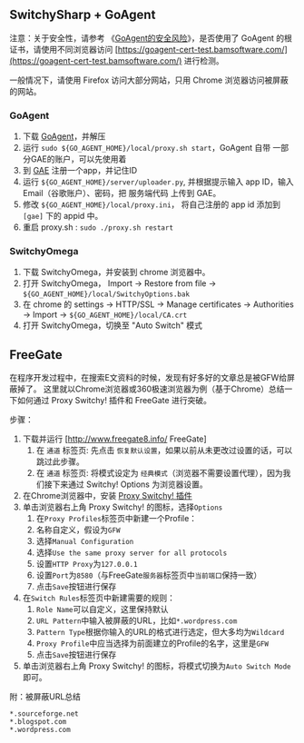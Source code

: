 ## SwitchySharp + GoAgent

注意：关于安全性，请参考 《[GoAgent的安全风险](http://www.williamlong.info/archives/3882.html)》，是否使用了 GoAgent 的根证书，请使用不同浏览器访问 [https://goagent-cert-test.bamsoftware.com/](https://goagent-cert-test.bamsoftware.com/) 进行检测。

一般情况下，请使用 Firefox 访问大部分网站，只用 Chrome 浏览器访问被屏蔽的网站。

### GoAgent

1. 下载 [GoAgent](https://github.com/goagent/goagent)，并解压
1. 运行 `sudo ${GO_AGENT_HOME}/local/proxy.sh start`，GoAgent 自带 一部分GAE的账户，可以先使用着
1. 到 [GAE](https://appengine.google.com) 注册一个app，并记住ID
1. 运行 `${GO_AGENT_HOME}/server/uploader.py`, 并根据提示输入 app ID，输入Email（谷歌账户）、密码，把 服务端代码 上传到 GAE。
1. 修改 `${GO_AGENT_HOME}/local/proxy.ini`， 将自己注册的 app id 添加到 `[gae]` 下的 appid 中。
1. 重启 proxy.sh : `sudo ./proxy.sh restart`


### SwitchyOmega

1. 下载 SwitchyOmega，并安装到 chrome 浏览器中。
1.  打开 SwitchyOmega， Import  -> Restore from file -> `${GO_AGENT_HOME}/local/SwitchyOptions.bak`
1.  在 chrome 的 settings -> HTTP/SSL -> Manage certificates -> Authorities -> Import -> `${GO_AGENT_HOME}/local/CA.crt`
1.  打开 SwitchyOmega，切换至 "Auto Switch" 模式



## FreeGate
在程序开发过程中，在搜索E文资料的时候，发现有好多好的文章总是被GFW给屏蔽掉了。
这里就以Chrome浏览器或360极速浏览器为例（基于Chrome）总结一下如何通过 Proxy Switchy! 插件和 FreeGate 进行突破。

步骤：

1. 下载并运行 [http://www.freegate8.info/ FreeGate]
    1. 在 `通道` 标签页: 先点击 `恢复默认设置`，如果以前从未更改过设置的话，可以跳过此步骤。
    1. 在 `通道` 标签页: 将模式设定为 `经典模式`（浏览器不需要设置代理），因为我们接下来通过 Switchy! Options 为浏览器设置。
1.  在Chrome浏览器中，安装 [Proxy Switchy! 插件](https://chrome.google.com/webstore/detail/proxy-switchy/caehdcpeofiiigpdhbabniblemipncjj/related)
1. 单击浏览器右上角 Proxy Switchy! 的图标，选择`Options`
    1. 在`Proxy Profiles`标签页中新建一个Profile：
    1. 名称自定义，假设为`GFW`
    1. 选择`Manual Configuration`
    1. 选择`Use the same proxy server for all protocols`
    1. 设置`HTTP Proxy`为`127.0.0.1`
    1. 设置`Port`为`8580`（与FreeGate`服务器`标签页中`当前端口`保持一致）
    1. 点击`Save`按钮进行保存
1. 在`Switch Rules`标签页中新建需要的规则：
    1. `Role Name`可以自定义，这里保持默认
    1. `URL Pattern`中输入被屏蔽的URL，比如`*.wordpress.com`
    1. `Pattern Type`根据你输入的URL的格式进行选定，但大多均为`Wildcard`
    1. `Proxy Profile`中应当选择为前面建立的Profile的名字，这里是`GFW`
    1. 点击`Save`按钮进行保存
1. 单击浏览器右上角 Proxy Switchy! 的图标，将模式切换为`Auto Switch Mode`即可。

附：被屏蔽URL总结

```
*.sourceforge.net
*.blogspot.com
*.wordpress.com
```
